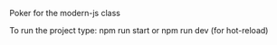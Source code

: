 Poker for the modern-js class

To run the project type:
npm run start
or
npm run dev (for hot-reload)